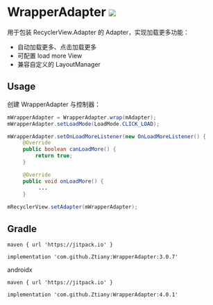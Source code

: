 # WrapperAdapter [![](https://jitpack.io/v/Ztiany/WrapperAdapter.svg)](https://jitpack.io/#Ztiany/WrapperAdapter)

用于包装 RecyclerView.Adapter 的 Adapter，实现加载更多功能：

- 自动加载更多、点击加载更多
- 可配置 load more View
- 兼容自定义的 LayoutManager
 
## Usage

创建 WrapperAdapter 与控制器：

```java
mWrapperAdapter = WrapperAdapter.wrap(mAdapter);
mWrapperAdapter.setLoadMode(LoadMode.CLICK_LOAD);

mWrapperAdapter.setOnLoadMoreListener(new OnLoadMoreListener() {
     @Override
     public boolean canLoadMore() {
         return true;
     }

     @Override
     public void onLoadMore() {
          ...
     }
     
mRecyclerView.setAdapter(mWrapperAdapter);
```

## Gradle

```
maven { url 'https://jitpack.io' }

implementation 'com.github.Ztiany:WrapperAdapter:3.0.7'
```

androidx

```
maven { url 'https://jitpack.io' }

implementation 'com.github.Ztiany:WrapperAdapter:4.0.1'
```